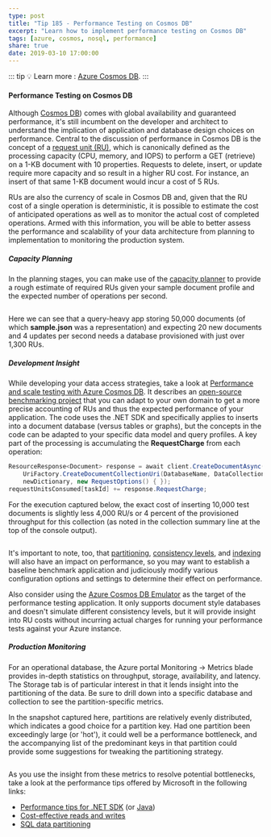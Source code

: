 ```yaml
---
type: post
title: "Tip 185 - Performance Testing on Cosmos DB"
excerpt: "Learn how to implement performance testing on Cosmos DB"
tags: [azure, cosmos, nosql, performance]
share: true
date: 2019-03-10 17:00:00
---
```

 
::: tip
:bulb: Learn more : [Azure Cosmos DB](https://docs.microsoft.com/azure/cosmos-db/introduction?WT.mc_id=docs-azuredevtips-micrum).
:::

#### Performance Testing on Cosmos DB
 
Although [Cosmos DB](https://azure.microsoft.com/en-us/services/cosmos-db?WT.mc_id=azure-azuredevtips-micrum)) comes with global availability and guaranteed performance, it's still incumbent on the developer and architect to understand the implication of application and database design choices on performance. Central to the discussion of performance in Cosmos DB is the concept of a [request unit (RU)](https://docs.microsoft.com/en-us/azure/cosmos-db/request-units?WT.mc_id=docs-azuredevtips-micrum), which is canonically defined as the processing capacity (CPU, memory, and IOPS) to perform a GET (retrieve) on a 1-KB document with 10 properties. Requests to delete, insert, or update require more capacity and so result in a higher RU cost. For instance, an insert of that same 1-KB document would incur a cost of 5 RUs.

RUs are also the currency of scale in Cosmos DB and, given that the RU cost of a single operation is deterministic, it is possible to estimate the cost of anticipated operations as well as to monitor the actual cost of completed operations. Armed with this information, you will be able to better assess the performance and scalability of your data architecture from planning to implementation to monitoring the production system.

##### Capacity Planning

In the planning stages, you can make use of the [capacity planner](https://www.documentdb.com/capacityplanner) to provide a rough estimate of required RUs given your sample document profile and the expected number of operations per second.  

<img :src="$withBase('/files/cosmos-planner.png')">

Here we can see that a query-heavy app storing 50,000 documents (of which **sample.json** was a representation) and expecting 20 new documents and 4 updates per second needs a database provisioned with just over 1,300 RUs.

##### Development Insight

While developing your data access strategies, take a look at [Performance and scale testing with Azure Cosmos DB](https://docs.microsoft.com/en-us/azure/cosmos-db/performance-testing?WT.mc_id=docs-azuredevtips-micrum). It describes an [open-source benchmarking project](https://github.com/Azure/azure-cosmosdb-dotnet/tree/master/samples/documentdb-benchmark?WT.mc_id=github-azuredevtips-micrum) that you can adapt to your own domain to get a more precise accounting of RUs and thus the expected performance of your application. The code uses the .NET SDK and specifically applies to inserts into a document database (versus tables or graphs), but the concepts in the code can be adapted to your specific data model and query profiles. A key part of the processing is accumulating the **RequestCharge** from each operation:

```C#
ResourceResponse<Document> response = await client.CreateDocumentAsync(
	UriFactory.CreateDocumentCollectionUri(DatabaseName, DataCollectionName),
	newDictionary, new RequestOptions() { });
requestUnitsConsumed[taskId] += response.RequestCharge;
```

For the execution captured below, the exact cost of inserting 10,000 test documents is slightly less 4,000 RU/s or 4 percent of the provisioned throughput for this collection (as noted in the collection summary line at the top of the console output).

<img :src="$withBase('/files/benchmarkapp.png')">

It's important to note, too, that [partitioning](https://docs.microsoft.com/en-us/azure/cosmos-db/partition-data?WT.mc_id=docs-azuredevtips-micrum), [consistency levels](https://docs.microsoft.com/en-us/azure/cosmos-db/consistency-levels?WT.mc_id=docs-azuredevtips-micrum), and [indexing](https://docs.microsoft.com/en-us/azure/cosmos-db/indexing-policies?WT.mc_id=docs-azuredevtips-micrum) will also have an impact on performance, so you may want to establish a baseline benchmark application and judiciously modify various configuration options and settings to determine their effect on performance. 

Also consider using the [Azure Cosmos DB Emulator](https://docs.microsoft.com/en-us/azure/cosmos-db/local-emulator?WT.mc_id=docs-azuredevtips-micrum) as the target of the performance testing application. It only supports document style databases and doesn't simulate different consistency levels, but it will provide insight into RU costs without incurring actual charges for running your performance tests against your Azure instance.

##### Production Monitoring
For an operational database, the Azure portal Monitoring -> Metrics blade provides in-depth statistics on throughput, storage, availability, and latency. The Storage tab is of particular interest in that it lends insight into the partitioning of the data. Be sure to drill down into a specific database and collection to see the partition-specific metrics.

In the snapshot captured here, partitions are relatively evenly distributed, which indicates a good choice for a partition key. Had one partition been exceedingly large (or 'hot'), it could well be a performance bottleneck, and the accompanying list of the predominant keys in that partition could provide some suggestions for tweaking the partitioning strategy. 

<img :src="$withBase('/files/partitions.png')">

As you use the insight from these metrics to resolve potential bottlenecks, take a look at the performance tips offered by Microsoft in the following links:
- [Performance tips for .NET SDK](https://docs.microsoft.com/en-us/azure/cosmos-db/performance-tips?WT.mc_id=docs-azuredevtips-micrum) (or [Java](https://docs.microsoft.com/en-us/azure/cosmos-db/performance-tips-async-java?WT.mc_id=docs-azuredevtips-micrum))
- [Cost-effective reads and writes](https://docs.microsoft.com/en-us/azure/cosmos-db/key-value-store-cost?WT.mc_id=docs-azuredevtips-micrum)
- [SQL data partitioning](https://docs.microsoft.com/en-us/azure/cosmos-db/sql-api-partition-data?WT.mc_id=docs-azuredevtips-micrum)


